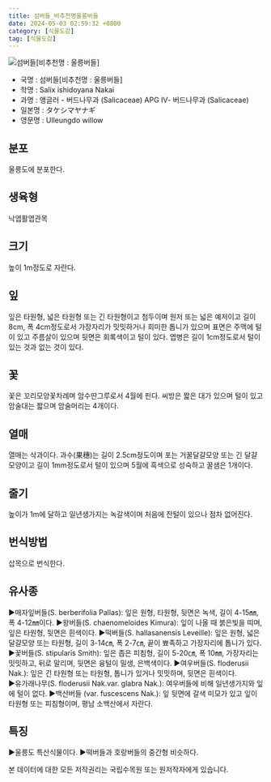 ```yaml
---
title: 섬버들_비추천명울릉버들
date: 2024-05-03 02:59:32 +0800
category: [식물도감]
tag: [식물도감]
---
```




![섬버들[비추천명 : 울릉버들]](/fileUpload/plants/basic/Salicaceae/Salix/16852/16852_1_th2.JPG)
- 국명 : 섬버들[비추천명 : 울릉버들]
- 학명 : Salix ishidoyana Nakai
- 과명 : 앵글러 - 버드나무과 (Salicaceae) APG Ⅳ- 버드나무과 (Salicaceae)
- 일본명 : タケシマヤナギ
- 영문명 : Ulleungdo willow


## 분포
울릉도에 분포한다.
## 생육형
낙엽활엽관목
## 크기
높이 1m정도로 자란다.
## 잎
잎은 타원형, 넓은 타원형 또는 긴 타원형이고 첨두이며 원저 또는 넓은 예저이고 길이 8cm, 폭 4cm정도로서 가장자리가 밋밋하거나 희미한 톱니가 있으며 표면은 주맥에 털이 있고 주름살이 있으며 뒷면은 회록색이고 털이 있다. 엽병은 길이 1cm정도로서 털이 있는 것과 없는 것이 있다.
## 꽃
꽃은 꼬리모양꽃차례며 암수딴그루로서 4월에 핀다. 씨방은 짧은 대가 있으며 털이 있고 암술대는 짧으며 암술머리는 4개이다.
## 열매
열매는 삭과이다. 과수(果穗)는 길이 2.5cm정도이며 포는 거꿀달걀모양 또는 긴 달걀모양이고 길이 1mm정도로서 털이 있으며 5월에 흑색으로 성숙하고 꿀샘은 1개이다.
## 줄기
높이가 1m에 달하고 일년생가지는 녹갈색이며 처음에 잔털이 있으나 점차 없어진다.
## 번식방법
삽목으로 번식한다.
## 유사종
▶매자잎버들(S. berberifolia Pallas): 잎은 원형, 타원형, 뒷면은 녹색, 길이 4-15㎜, 폭 4-12㎜이다. ▶왕버들(S. chaenomeloides Kimura): 잎이 나올 때 붉은빛을 띠며, 잎은 타원형, 뒷면은 흰색이다. ▶떡버들(S. hallasanensis Leveille): 잎은 원형, 넓은 달걀모양 또는 타원형, 길이 3-14㎝, 폭 2-7㎝, 끝이 뾰족하고 가장자리에 톱니가 있다. ▶꽃버들(S. stipularis Smith): 잎은 좁은 피침형, 길이 5-20㎝, 폭 10㎜, 가장자리는 밋밋하고, 뒤로 말리며, 뒷면은 융털이 밀생, 은백색이다. ▶여우버들(S. floderusii Nak.): 잎은 긴 타원형 또는 타원형, 톱니가 있거나 밋밋하며, 뒷면은 흰색이다.    ▶유가래나무(S. floderusii Nak.var. glabra Nak.):  여우버들에 비해 일년생가지와 잎에 털이 없다. ▶백산버들 (var. fuscescens Nak.): 잎 뒷면에 갈색 미모가 있고 잎이 타원형 또는 피침형이며, 평남 소백산에서 자란다.
## 특징
▶울릉도 특산식물이다. ▶떡버들과 호랑버들의 중간형 비슷하다.






본 데이터에 대한 모든 저작권리는 국립수목원 또는 원저작자에게 있습니다.
